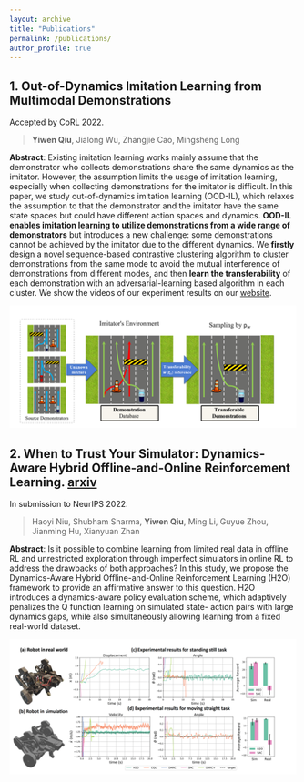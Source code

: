 ```yaml
---
layout: archive
title: "Publications"
permalink: /publications/
author_profile: true
---
```

## 1. Out-of-Dynamics Imitation Learning from Multimodal Demonstrations

  Accepted by CoRL 2022.

> **Yiwen Qiu**, Jialong Wu, Zhangjie Cao, Mingsheng Long

**Abstract**: Existing imitation learning works mainly assume that the demonstrator who collects demonstrations share the same dynamics as the imitator. However, the assumption limits the usage of imitation learning, especially when collecting demonstrations for the imitator is difficult. In this paper, we study out-of-dynamics imitation learning (OOD-IL), which relaxes the assumption to that the demonstrator and the imitator have the same state spaces but could have different action spaces and dynamics. **OOD-IL enables imitation learning to utilize demonstrations from a wide range of demonstrators** but introduces a new challenge: some demonstrations cannot be achieved by the imitator due to the different dynamics. We **firstly** design a novel sequence-based contrastive clustering algorithm to cluster demonstrations from the same mode to avoid the mutual interference of demonstrations from different modes, and then **learn the transferability** of each demonstration with an adversarial-learning based algorithm in each cluster.  We show the videos of our experiment results on our [website](https://sites.google.com/view/oodil).


<center>
    <img src="../_publications/figures/1_transferable_demonstrations.jpeg" width="800"  />
</center>

## 2. When to Trust Your Simulator: Dynamics-Aware Hybrid Offline-and-Online Reinforcement Learning. [arxiv](https://arxiv.org/abs/2206.13464v1)

  In submission to NeurIPS 2022.
> Haoyi Niu, Shubham Sharma, **Yiwen Qiu**, Ming Li, Guyue Zhou, Jianming Hu, Xianyuan Zhan

**Abstract**: Is it possible to combine learning from limited real data in offline RL and unrestricted exploration through imperfect simulators in online RL to address the drawbacks of both approaches? In this study, we propose the Dynamics-Aware Hybrid Offline-and-Online Reinforcement Learning (H2O) framework to provide an affirmative
 answer to this question. H2O introduces a dynamics-aware policy evaluation
 scheme, which adaptively penalizes the Q function learning on simulated state-
action pairs with large dynamics gaps, while also simultaneously allowing learning
 from a fixed real-world dataset.

<center>
    <img src="../_publications/figures/2_wheel_legged.jpeg" width="800"  />
</center>